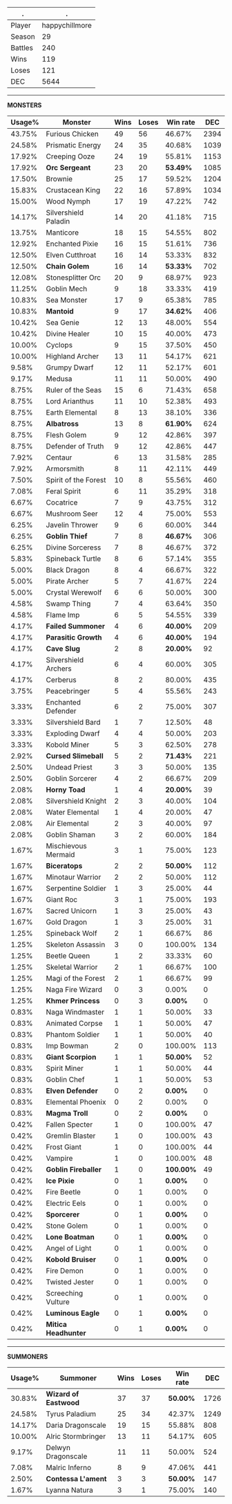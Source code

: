 .|.
|-|-
Player|happychillmore
Season|29
Battles|240
Wins|119
Loses|121
DEC|5644

---
**MONSTERS**

Usage%|Monster|Wins|Loses|Win rate|DEC|
-|-|-|-|-|-|
43.75%|Furious Chicken|49|56|46.67%|2394|
24.58%|Prismatic Energy|24|35|40.68%|1039|
17.92%|Creeping Ooze|24|19|55.81%|1153|
17.92%|**Orc Sergeant**|23|20|**53.49%**|1085|
17.50%|Brownie|25|17|59.52%|1204|
15.83%|Crustacean King|22|16|57.89%|1034|
15.00%|Wood Nymph|17|19|47.22%|742|
14.17%|Silvershield Paladin|14|20|41.18%|715|
13.75%|Manticore|18|15|54.55%|802|
12.92%|Enchanted Pixie|16|15|51.61%|736|
12.50%|Elven Cutthroat|16|14|53.33%|832|
12.50%|**Chain Golem**|16|14|**53.33%**|702|
12.08%|Stonesplitter Orc|20|9|68.97%|923|
11.25%|Goblin Mech|9|18|33.33%|419|
10.83%|Sea Monster|17|9|65.38%|785|
10.83%|**Mantoid**|9|17|**34.62%**|406|
10.42%|Sea Genie|12|13|48.00%|554|
10.42%|Divine Healer|10|15|40.00%|473|
10.00%|Cyclops|9|15|37.50%|450|
10.00%|Highland Archer|13|11|54.17%|621|
9.58%|Grumpy Dwarf|12|11|52.17%|601|
9.17%|Medusa|11|11|50.00%|490|
8.75%|Ruler of the Seas|15|6|71.43%|658|
8.75%|Lord Arianthus|11|10|52.38%|493|
8.75%|Earth Elemental|8|13|38.10%|336|
8.75%|**Albatross**|13|8|**61.90%**|624|
8.75%|Flesh Golem|9|12|42.86%|397|
8.75%|Defender of Truth|9|12|42.86%|447|
7.92%|Centaur|6|13|31.58%|285|
7.92%|Armorsmith|8|11|42.11%|449|
7.50%|Spirit of the Forest|10|8|55.56%|460|
7.08%|Feral Spirit|6|11|35.29%|318|
6.67%|Cocatrice|7|9|43.75%|312|
6.67%|Mushroom Seer|12|4|75.00%|553|
6.25%|Javelin Thrower|9|6|60.00%|344|
6.25%|**Goblin Thief**|7|8|**46.67%**|306|
6.25%|Divine Sorceress|7|8|46.67%|372|
5.83%|Spineback Turtle|8|6|57.14%|355|
5.00%|Black Dragon|8|4|66.67%|322|
5.00%|Pirate Archer|5|7|41.67%|224|
5.00%|Crystal Werewolf|6|6|50.00%|300|
4.58%|Swamp Thing|7|4|63.64%|350|
4.58%|Flame Imp|6|5|54.55%|339|
4.17%|**Failed Summoner**|4|6|**40.00%**|209|
4.17%|**Parasitic Growth**|4|6|**40.00%**|194|
4.17%|**Cave Slug**|2|8|**20.00%**|92|
4.17%|Silvershield Archers|6|4|60.00%|305|
4.17%|Cerberus|8|2|80.00%|435|
3.75%|Peacebringer|5|4|55.56%|243|
3.33%|Enchanted Defender|6|2|75.00%|307|
3.33%|Silvershield Bard|1|7|12.50%|48|
3.33%|Exploding Dwarf|4|4|50.00%|203|
3.33%|Kobold Miner|5|3|62.50%|278|
2.92%|**Cursed Slimeball**|5|2|**71.43%**|221|
2.50%|Undead Priest|3|3|50.00%|135|
2.50%|Goblin Sorcerer|4|2|66.67%|209|
2.08%|**Horny Toad**|1|4|**20.00%**|39|
2.08%|Silvershield Knight|2|3|40.00%|104|
2.08%|Water Elemental|1|4|20.00%|47|
2.08%|Air Elemental|2|3|40.00%|97|
2.08%|Goblin Shaman|3|2|60.00%|184|
1.67%|Mischievous Mermaid|3|1|75.00%|123|
1.67%|**Biceratops**|2|2|**50.00%**|112|
1.67%|Minotaur Warrior|2|2|50.00%|112|
1.67%|Serpentine Soldier|1|3|25.00%|44|
1.67%|Giant Roc|3|1|75.00%|193|
1.67%|Sacred Unicorn|1|3|25.00%|43|
1.67%|Gold Dragon|1|3|25.00%|31|
1.25%|Spineback Wolf|2|1|66.67%|86|
1.25%|Skeleton Assassin|3|0|100.00%|134|
1.25%|Beetle Queen|1|2|33.33%|60|
1.25%|Skeletal Warrior|2|1|66.67%|100|
1.25%|Magi of the Forest|2|1|66.67%|99|
1.25%|Naga Fire Wizard|0|3|0.00%|0|
1.25%|**Khmer Princess**|0|3|**0.00%**|0|
0.83%|Naga Windmaster|1|1|50.00%|33|
0.83%|Animated Corpse|1|1|50.00%|47|
0.83%|Phantom Soldier|1|1|50.00%|40|
0.83%|Imp Bowman|2|0|100.00%|113|
0.83%|**Giant Scorpion**|1|1|**50.00%**|52|
0.83%|Spirit Miner|1|1|50.00%|44|
0.83%|Goblin Chef|1|1|50.00%|53|
0.83%|**Elven Defender**|0|2|**0.00%**|0|
0.83%|Elemental Phoenix|0|2|0.00%|0|
0.83%|**Magma Troll**|0|2|**0.00%**|0|
0.42%|Fallen Specter|1|0|100.00%|47|
0.42%|Gremlin Blaster|1|0|100.00%|43|
0.42%|Frost Giant|1|0|100.00%|44|
0.42%|Vampire|1|0|100.00%|48|
0.42%|**Goblin Fireballer**|1|0|**100.00%**|49|
0.42%|**Ice Pixie**|0|1|**0.00%**|0|
0.42%|Fire Beetle|0|1|0.00%|0|
0.42%|Electric Eels|0|1|0.00%|0|
0.42%|**Sporcerer**|0|1|**0.00%**|0|
0.42%|Stone Golem|0|1|0.00%|0|
0.42%|**Lone Boatman**|0|1|**0.00%**|0|
0.42%|Angel of Light|0|1|0.00%|0|
0.42%|**Kobold Bruiser**|0|1|**0.00%**|0|
0.42%|Fire Demon|0|1|0.00%|0|
0.42%|Twisted Jester|0|1|0.00%|0|
0.42%|Screeching Vulture|0|1|0.00%|0|
0.42%|**Luminous Eagle**|0|1|**0.00%**|0|
0.42%|**Mitica Headhunter**|0|1|**0.00%**|0|

---
**SUMMONERS**

Usage%|Summoner|Wins|Loses|Win rate|DEC|
-|-|-|-|-|-|
30.83%|**Wizard of Eastwood**|37|37|**50.00%**|1726|
24.58%|Tyrus Paladium|25|34|42.37%|1249|
14.17%|Daria Dragonscale|19|15|55.88%|808|
10.00%|Alric Stormbringer|13|11|54.17%|605|
9.17%|Delwyn Dragonscale|11|11|50.00%|524|
7.08%|Malric Inferno|8|9|47.06%|441|
2.50%|**Contessa L'ament**|3|3|**50.00%**|147|
1.67%|Lyanna Natura|3|1|75.00%|140|
